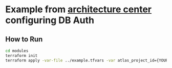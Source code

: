 # Example from [architecture center](https://github.com/mongodb/docs-atlas-architecture/blob/main/source/includes/examples/tf-example-complete-staging-prod.tf) configuring DB Auth


## How to Run
```sh
cd modules
terraform init
terraform apply -var-file ../example.tfvars -var atlas_project_id={YOUR_PROJECT_ID}
```

